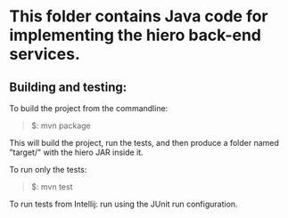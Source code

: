 # This folder contains Java code for implementing the hiero back-end services.

## Building and testing:

To build the project from the commandline:

> $: mvn package

This will build the project, run the tests, and then produce a folder
named "target/" with the hiero JAR inside it.

To run only the tests:

> $: mvn test

To run tests from Intellij: run using the JUnit run configuration.
